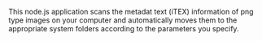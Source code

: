 This node.js application scans the metadat text (iTEX) information of png type images on your computer and automatically moves them to the appropriate system folders according to the parameters you specify.
